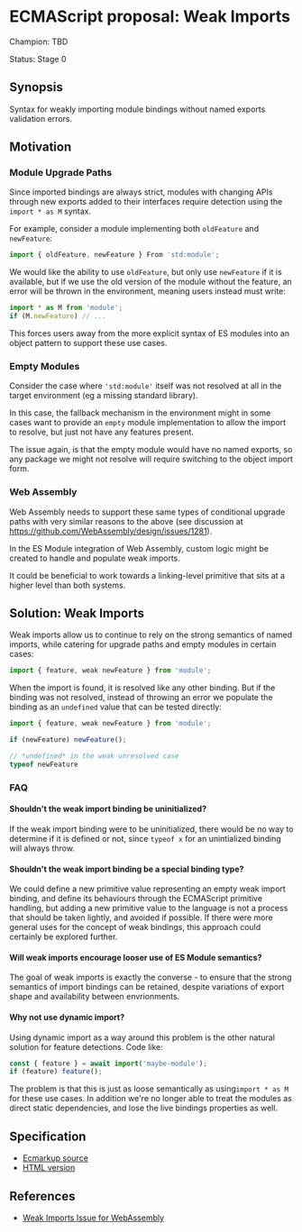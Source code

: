 # ECMAScript proposal: Weak Imports

Champion: TBD

Status: Stage 0

## Synopsis

Syntax for weakly importing module bindings without named exports validation errors.

## Motivation

### Module Upgrade Paths

Since imported bindings are always strict, modules with changing APIs through new exports added to their interfaces require detection using the `import * as M` syntax.

For example, consider a module implementing both `oldFeature` and `newFeature`:

```js
import { oldFeature, newFeature } From 'std:module';
```

We would like the ability to use `oldFeature`, but only use `newFeature` if it is available, but if we use the old version of the module without the feature, an error will be thrown in the environment, meaning users instead must write:

```js
import * as M from 'module';
if (M.newFeature) // ...
```

This forces users away from the more explicit syntax of ES modules into an object pattern to support these use cases.

### Empty Modules

Consider the case where `'std:module'` itself was not resolved at all in the target environment (eg a missing standard library).

In this case, the fallback mechanism in the environment might in some cases want to provide an `empty` module implementation to allow the import to resolve, but just not have any features present.

The issue again, is that the empty module would have no named exports, so any package we might not resolve will require switching to the object import form.

### Web Assembly

Web Assembly needs to support these same types of conditional upgrade paths with very similar reasons to the above (see discussion at https://github.com/WebAssembly/design/issues/1281).

In the ES Module integration of Web Assembly, custom logic might be created to handle and populate weak imports.

It could be beneficial to work towards a linking-level primitive that sits at a higher level than both systems.

## Solution: Weak Imports

Weak imports allow us to continue to rely on the strong semantics of named imports, while catering for upgrade paths and empty modules in certain cases:

```js
import { feature, weak newFeature } from 'module';
```

When the import is found, it is resolved like any other binding. But if the binding was not resolved, instead of throwing an error we populate the binding as an `undefined` value that can be tested directly:

```js
import { feature, weak newFeature } from 'module';

if (newFeature) newFeature();

// *undefined* in the weak unresolved case
typeof newFeature
```

### FAQ

#### Shouldn't the weak import binding be uninitialized?

If the weak import binding were to be uninitialized, there would be no way to determine if it is defined or not, since `typeof x` for an unintialized binding will always throw.

#### Shouldn't the weak import binding be a special binding type?

We could define a new primitive value representing an empty weak import binding, and define its behaviours through the ECMAScript primitive handling, but adding a new primitive value to the language is not a process that should be taken lightly, and avoided if possible. If there were more general uses for the concept of weak bindings, this approach could certainly be explored further.

#### Will weak imports encourage looser use of ES Module semantics?

The goal of weak imports is exactly the converse - to ensure that the strong semantics of import bindings can be retained, despite variations of export shape
and availability between envrionments.

#### Why not use dynamic import?

Using dynamic import as a way around this problem is the other natural solution for feature detections. Code like:

```js
const { feature } = await import('maybe-module');
if (feature) feature();
```

The problem is that this is just as loose semantically as using`import * as M` for these use cases. In addition we're no longer able to treat the modules as direct static dependencies, and lose the live bindings properties as well.

## Specification

* [Ecmarkup source](https://github.com/guybedford/proposal-weak-imports/blob/master/spec.html)
* [HTML version](https://guybedford.github.io/proposal-weak-imports/)

## References
* [Weak Imports Issue for WebAssembly](https://github.com/WebAssembly/design/issues/1281)
